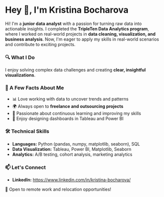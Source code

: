 # Hey 👋, I'm Kristina Bocharova  

Hi! I'm a **junior data analyst** with a passion for turning raw data into actionable insights. I completed the **TripleTen Data Analytics program**, where I worked on real-world projects in **data cleaning, visualization, and business analysis**. Now, I'm eager to apply my skills in real-world scenarios and contribute to exciting projects.  

### 🔍 What I Do  
I enjoy solving complex data challenges and creating **clear, insightful visualizations**.  

### 📌 A Few Facts About Me  
- 📊 Love working with data to uncover trends and patterns  
- 🌍 Always open to **freelance and outsourcing projects**  
- 🚀 Passionate about continuous learning and improving my skills  
- 🎨 Enjoy designing dashboards in Tableau and Power BI  

### 🛠️ Technical Skills  
- **Languages:** Python (pandas, numpy, matplotlib, seaborn), SQL  
- **Data Visualization:** Tableau, Power BI, Matplotlib, Seaborn  
- **Analytics:** A/B testing, cohort analysis, marketing analytics  

### 📫 Let's Connect   
- **LinkedIn:** https://www.linkedin.com/in/kristina-bocharova/

📍 Open to remote work and relocation opportunities!  
